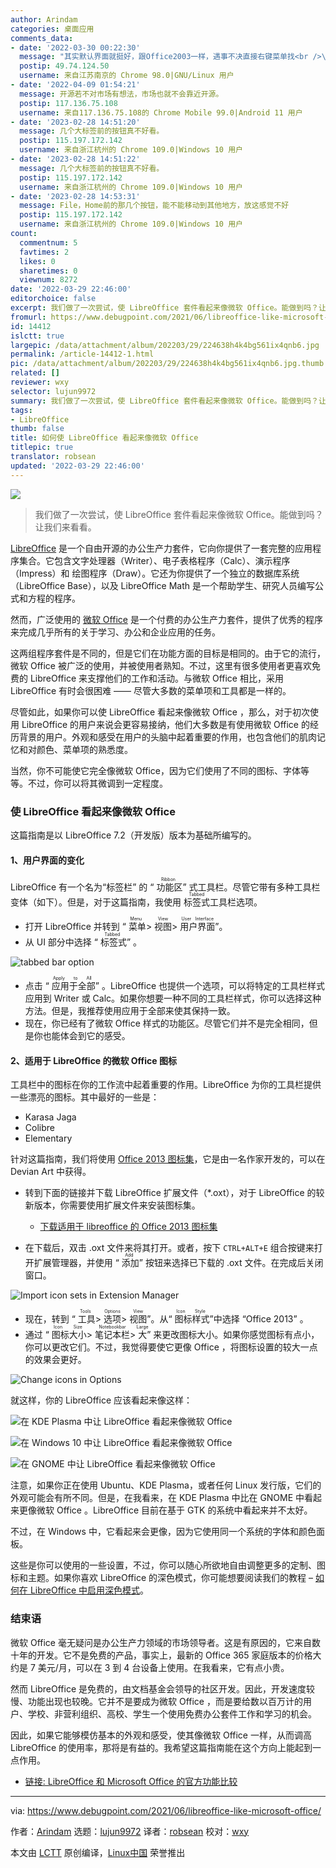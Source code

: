 ```yaml
---
author: Arindam
categories: 桌面应用
comments_data:
- date: '2022-03-30 00:22:30'
  message: "其实默认界面就挺好，跟Office2003一样，遇事不决直接右键菜单找<br />\r\n特别适合俺们老年人使用"
  postip: 49.74.124.50
  username: 来自江苏南京的 Chrome 98.0|GNU/Linux 用户
- date: '2022-04-09 01:54:21'
  message: 开源若不对市场有想法，市场也就不会靠近开源。
  postip: 117.136.75.108
  username: 来自117.136.75.108的 Chrome Mobile 99.0|Android 11 用户
- date: '2023-02-28 14:51:20'
  message: 几个大标签前的按钮真不好看。
  postip: 115.197.172.142
  username: 来自浙江杭州的 Chrome 109.0|Windows 10 用户
- date: '2023-02-28 14:51:22'
  message: 几个大标签前的按钮真不好看。
  postip: 115.197.172.142
  username: 来自浙江杭州的 Chrome 109.0|Windows 10 用户
- date: '2023-02-28 14:53:31'
  message: File，Home前的那几个按钮，能不能移动到其他地方，放这感觉不好
  postip: 115.197.172.142
  username: 来自浙江杭州的 Chrome 109.0|Windows 10 用户
count:
  commentnum: 5
  favtimes: 2
  likes: 0
  sharetimes: 0
  viewnum: 8272
date: '2022-03-29 22:46:00'
editorchoice: false
excerpt: 我们做了一次尝试，使 LibreOffice 套件看起来像微软 Office。能做到吗？让我们来看看。
fromurl: https://www.debugpoint.com/2021/06/libreoffice-like-microsoft-office/
id: 14412
islctt: true
largepic: /data/attachment/album/202203/29/224638h4k4bg561ix4qnb6.jpg
permalink: /article-14412-1.html
pic: /data/attachment/album/202203/29/224638h4k4bg561ix4qnb6.jpg.thumb.jpg
related: []
reviewer: wxy
selector: lujun9972
summary: 我们做了一次尝试，使 LibreOffice 套件看起来像微软 Office。能做到吗？让我们来看看。
tags:
- LibreOffice
thumb: false
title: 如何使 LibreOffice 看起来像微软 Office
titlepic: true
translator: robsean
updated: '2022-03-29 22:46:00'
---
```


![](/data/attachment/album/202203/29/224638h4k4bg561ix4qnb6.jpg)



> 
> 我们做了一次尝试，使 LibreOffice 套件看起来像微软 Office。能做到吗？让我们来看看。
> 
> 
> 


[LibreOffice](http://libreoffice.com) 是一个自由开源的办公生产力套件，它向你提供了一套完整的应用程序集合。它包含文字处理器（Writer）、电子表格程序（Calc）、演示程序（Impress）和 绘图程序（Draw）。它还为你提供了一个独立的数据库系统（LibreOffice Base），以及 LibreOffice Math 是一个帮助学生、研究人员编写公式和方程的程序。


然而，广泛使用的 [微软 Office](http://office.com) 是一个付费的办公生产力套件，提供了优秀的程序来完成几乎所有的关于学习、办公和企业应用的任务。


这两组程序套件是不同的，但是它们在功能方面的目标是相同的。由于它的流行，微软 Office 被广泛的使用，并被使用者熟知。不过，这里有很多使用者更喜欢免费的 LibreOffice 来支撑他们的工作和活动。与微软 Office 相比，采用 LibreOffice 有时会很困难 —— 尽管大多数的菜单项和工具都是一样的。


尽管如此，如果你可以使 LibreOffice 看起来像微软 Office ，那么，对于初次使用 LibreOffice 的用户来说会更容易接纳，他们大多数是有使用微软 Office 的经历背景的用户。外观和感受在用户的头脑中起着重要的作用，也包含他们的肌肉记忆和对颜色、菜单项的熟悉度。


当然，你不可能使它完全像微软 Office，因为它们使用了不同的图标、字体等等。不过，你可以将其微调到一定程度。


### 使 LibreOffice 看起来像微软 Office


这篇指南是以 LibreOffice 7.2（开发版）版本为基础所编写的。


#### 1、用户界面的变化


LibreOffice 有一个名为“标签栏” 的 “<ruby> 功能区 <rt>  Ribbon </rt></ruby>” 式工具栏。尽管它带有多种工具栏变体（如下）。但是，对于这篇指南，我使用 <ruby> 标签式 <rt>  Tabbed </rt></ruby> 工具栏选项。


* 打开 LibreOffice 并转到 “<ruby> 菜单 <rt>  Menu </rt></ruby> > <ruby> 视图 <rt>  View </rt></ruby> > <ruby> 用户界面 <rt>  User Interface </rt></ruby>”。
* 从 UI 部分中选择 “<ruby> 标签式 <rt>  Tabbed </rt></ruby>” 。


![tabbed bar option](/data/attachment/album/202203/29/224641czlhxnhuxxnn295u.jpg)
* 点击 “<ruby> 应用于全部 <rt>  Apply to All </rt></ruby>” 。LibreOffice 也提供一个选项，可以将特定的工具栏样式应用到 Writer 或 Calc。如果你想要一种不同的工具栏样式，你可以选择这种方法。但是，我推荐使用应用于全部来使其保持一致。
* 现在，你已经有了微软 Office 样式的功能区。尽管它们并不是完全相同，但是你也能体会到它的感受。


#### 2、适用于 LibreOffice 的微软 Office 图标


工具栏中的图标在你的工作流中起着重要的作用。LibreOffice 为你的工具栏提供一些漂亮的图标。其中最好的一些是：


* Karasa Jaga
* Colibre
* Elementary


针对这篇指南，我们将使用 [Office 2013 图标集](https://www.deviantart.com/charliecnr/art/Office-2013-theme-for-LibreOffice-512127527)，它是由一名作家开发的，可以在 Devian Art 中获得。


* 转到下面的链接并下载 LibreOffice 扩展文件（\*.oxt），对于 LibreOffice 的较新版本，你需要使用扩展文件来安装图标集。


	+ [下载适用于 libreoffice 的 Office 2013 图标集](https://www.deviantart.com/users/outgoing?https://1drv.ms/u/s!ArgKmgFcmBYHhSQkPfyMZRnXX5LJ)
* 在下载后，双击 .oxt 文件来将其打开。或者，按下 `CTRL+ALT+E` 组合按键来打开扩展管理器，并使用 “<ruby> 添加 <rt>  Add </rt></ruby>” 按钮来选择已下载的 .oxt 文件。在完成后关闭窗口。


![Import icon sets in Extension Manager](/data/attachment/album/202203/29/224641ho4itln4ppvhan6t.jpg)
* 现在，转到 “<ruby> 工具 <rt>  Tools </rt></ruby> > <ruby> 选项 <rt>  Options </rt></ruby> > <ruby> 视图 <rt>  View </rt></ruby>”。从“<ruby> 图标样式 <rt>  Icon Style </rt></ruby>”中选择 “Office 2013” 。
* 通过 “<ruby> 图标大小 <rt>  Icon Size </rt></ruby> > <ruby> 笔记本栏 <rt>  Notebookbar </rt></ruby> > <ruby> 大 <rt>  Large </rt></ruby>” 来更改图标大小。如果你感觉图标有点小，你可以更改它们。不过，我觉得要使它更像 Office ，将图标设置的较大一点的效果会更好。


![Change icons in Options](/data/attachment/album/202203/29/224641bqadoytyi477juty.jpg)


就这样，你的 LibreOffice 应该看起来像这样：


![在 KDE Plasma 中让 LibreOffice 看起来像微软 Office](/data/attachment/album/202203/29/224641x9ljsnf8nt0sn09n.jpg)


![在 Windows 10 中让 LibreOffice 看起来像微软 Office](/data/attachment/album/202203/29/224641n8n5bfpdpu5g5d8g.jpg)


![在 GNOME 中让 LibreOffice 看起来像微软 Office](/data/attachment/album/202203/29/224641frl7oovn8qolem8l.jpg)


注意，如果你正在使用 Ubuntu、KDE Plasma，或者任何 Linux 发行版，它们的外观可能会有所不同。但是，在我看来，在 KDE Plasma 中比在 GNOME 中看起来更像微软 Office 。LibreOffice 目前在基于 GTK 的系统中看起来并不太好。


不过，在 Windows 中，它看起来会更像，因为它使用同一个系统的字体和颜色面板。


这些是你可以使用的一些设置，不过，你可以随心所欲地自由调整更多的定制、图标和主题。如果你喜欢 LibreOffice 的深色模式，你可能想要阅读我们的教程 – [如何在 LibreOffice 中启用深色模式](https://www.debugpoint.com/2020/01/how-to-enable-dark-mode-libreoffice/)。


### 结束语


微软 Office 毫无疑问是办公生产力领域的市场领导者。这是有原因的，它来自数十年的开发。它不是免费的产品，事实上，最新的 Office 365 家庭版本的价格大约是 7 美元/月，可以在 3 到 4 台设备上使用。在我看来，它有点小贵。


然而 LibreOffice 是免费的，由文档基金会领导的社区开发。因此，开发速度较慢、功能出现也较晚。它并不是要成为微软 Office ，而是要给数以百万计的用户、学校、非营利组织、高校、学生一个使用免费办公套件工作和学习的机会。


因此，如果它能够模仿基本的外观和感受，使其像微软 Office 一样，从而调高 LibreOffice 的使用率，那将是有益的。我希望这篇指南能在这个方向上能起到一点作用。


* [链接: LibreOffice 和 Microsoft Office 的官方功能比较](https://wiki.documentfoundation.org/Feature_Comparison:_LibreOffice_-_Microsoft_Office)




---


via: <https://www.debugpoint.com/2021/06/libreoffice-like-microsoft-office/>


作者：[Arindam](https://www.debugpoint.com/author/admin1/) 选题：[lujun9972](https://github.com/lujun9972) 译者：[robsean](https://github.com/robsean) 校对：[wxy](https://github.com/wxy)


本文由 [LCTT](https://github.com/LCTT/TranslateProject) 原创编译，[Linux中国](https://linux.cn/) 荣誉推出